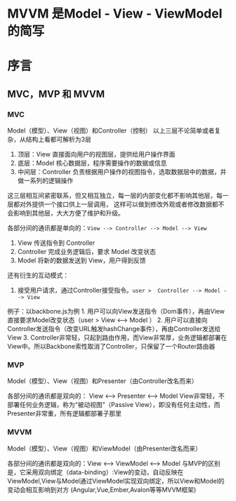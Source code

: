 # MVVM 是Model - View - ViewModel的简写

# 序言

## MVC，MVP 和 MVVM

### MVC
Model（模型）、View（视图）和Controller（控制）
以上三层不论简单或者复杂，从结构上看都可解析为3层

1. 顶层：View 直接面向用户的视图层，提供给用户操作界面
2. 底层：Model 核心数据层，程序需要操作的数据或信息
3. 中间层：Controller 负责根据用户操作的视图指令，选取数据层中的数据，并做一系列的逻辑操作

这三层相互间紧密联系，但又相互独立，每一层的内部变化都不影响其他层，每一层都对外提供一个接口供上一层调用，
这样可以做到修改外观或者修改数据都不会影响到其他层，大大方便了维护和升级。

各部分间的通讯都是单向的：`View --> Controller --> Model --> View`
1. View 传送指令到 Controller
2. Controller 完成业务逻辑后，要求 Model 改变状态
3. Model 将新的数据发送到 View，用户得到反馈

还有衍生的互动模式：
1. 接受用户请求，通过Controller接受指令。`user >  Controller --> Model --> View`

例子：以backbone.js为例
	1. 用户可以向View发送指令（Dom事件），再由View直接要求Model改变状态（user > View <--> Model ）
	2. 用户可以直接向Controller发送指令（改变URL触发hashChange事件），再由Controller发送给View
	3. Controller非常轻，只起到路由作用，而View非常厚，业务逻辑都部署在View中。所以Backbone索性取消了Controller，只保留了一个Router路由器

### MVP
Model（模型）、View（视图）和Presenter（由Controller改名而来）

各部分间的通讯都是双向的： View <--> Presenter <--> Model
View非常轻，不部署任何业务逻辑，称为“被动视图”（Passive View），即没有任何主动性，而Presenter非常重，所有逻辑都部署子那里

### MVVM

Model（模型）、View（视图）和ViewModel（由Presenter改名而来）

各部分间的通讯都是双向的：View <--> ViewModel <--> Model
与MVP的区别是，它采用双向绑定（data-binding）:View的变动，自动反映在ViewModel,View与Model通过ViewModel实现双向绑定，所以View和Model的变动会相互影响到对方
(Angular,Vue,Ember,Avalon等等MVVM框架)


